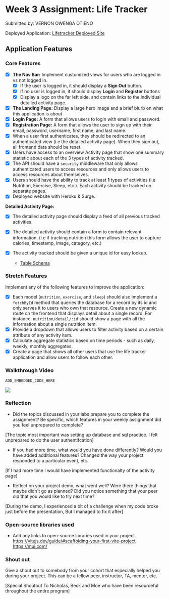 

# Week 3 Assignment: Life Tracker

Submitted by: VERNON OWENGA OTIENO

Deployed Application: [Lifetracker Deployed Site](https://lifetracker-vernon.herokuapp.com)

## Application Features

### Core Features

- [x] **The Nav Bar:** Implement customized views for users who are logged in vs not logged in.
  - [x] If the user is logged in, it should display a **Sign Out** button. 
  - [x] If no user is logged in, it should display **Login** and **Register** buttons
  - [x] Display a logo on the far left side, and contain links to the individual detailed activity page. 
- [x] **The Landing Page:** Display a large hero image and a brief blurb on what this application is about
- [x] **Login Page:** A form that allows users to login with email and password.
- [x] **Registration Page:** A form that allows the user to sign up with their email, password, username, first name, and last name.
- [x] When a user first authenticates, they should be redirected to an authenticated view (i.e the detailed activity page). When they sign out, all frontend data should be reset.
- [x] Users have access to an overview Activity page that show one summary statistic about each of the 3 types of activity tracked.
- [x] The API should have a `security` middleware that only allows authenticated users to access resources and only allows users to access resources about themselves. 
- [x] Users should have the ability to track at least **1** types of activities (i.e Nutrition, Exercise, Sleep, etc.). Each activity should be tracked on separate pages.
- [x] Deployed website with Heroku & Surge. 

**Detailed Activity Page:**
- [x] The detailed activity page should display a feed of all previous tracked activities.
- [x] The detailed activity should contain a form to contain relevant information. (i.e if tracking nutrition this form allows the user to capture calories, timestamp, image, category, etc.) 
- [x] The activity tracked should be given a unique id for easy lookup.
  
  * [Table Schema](https://github.com/thismustbevernon/lifetracker-starter/blob/main/backend/lifetracker-schema.sql) 

### Stretch Features

Implement any of the following features to improve the application:
- [x] Each model (`nutrition`, `exercise`, and `sleep`) should also implement a `fetchById` method that queries the database for a record by its id and only serves it to users who own that resource. Create a new dynamic route on the frontend that displays detail about a single record. For instance, `nutrition/detail/:id` should show a page with all the information about a single nutrition item.
- [x] Provide a dropdown that allows users to filter activity based on a certain attribute of any activity item.
- [x] Calculate aggregate statistics based on time periods - such as daily, weekly, monthly aggregates.
- [x] Create a page that shows all other users that use the life tracker application and allow users to follow each other.

### Walkthrough Video



`ADD_EMBEDDED_CODE_HERE`

![](https://media.giphy.com/media/dhs1wzVRBK5zO6d224/giphy.gif)



### Reflection

* Did the topics discussed in your labs prepare you to complete the assignment? Be specific, which features in your weekly assignment did you feel unprepared to complete?

[The topic most important was setting up database and sql practice. I felt unprepared to do the user authentifcation]

* If you had more time, what would you have done differently? Would you have added additional features? Changed the way your project responded to a particular event, etc.
  
[If I had more time I would have implemented functionalty of the activity page]

* Reflect on your project demo, what went well? Were there things that maybe didn't go as planned? Did you notice something that your peer did that you would like to try next time?

[During the demo, I experienced a bit of a challenge when my code broke just before the presentation, But I managed to fix it after]

### Open-source libraries used

- Add any links to open-source libraries used in your project.
https://vitejs.dev/guide/#scaffolding-your-first-vite-project
https://mui.com/


### Shout out

Give a shout out to somebody from your cohort that especially helped you during your project. This can be a fellow peer, instructor, TA, mentor, etc.

[Special Shoutout To Nicholas, Beck and Moe who have been resourceful throughout the entire program]


